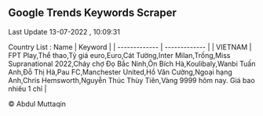 

## Google Trends Keywords Scraper 
 
Last Update 13-07-2022 , 10:09:31

Country List :
 Name  | Keyword |
| ------------- | ------------- |
| VIETNAM | FPT Play,Thể thao,Tỷ giá euro,Euro,Cát Tường,Inter Milan,Trống,Miss Supranational 2022,Cháy chợ Đọ Bắc Ninh,Ôn Bích Hà,Koulibaly,Wanbi Tuấn Anh,Đỗ Thị Hà,Pau FC,Manchester United,Hồ Văn Cường,Ngoại hạng Anh,Chris Hemsworth,Nguyễn Thúc Thùy Tiên,Vàng 9999 hôm nay. Giá bao nhiêu 1 chỉ |



© Abdul Muttaqin 
